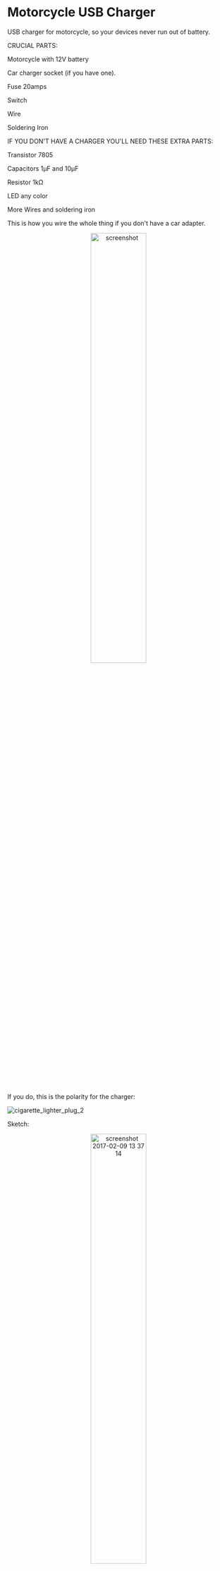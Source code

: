 # Motorcycle USB Charger

USB charger for motorcycle, so your devices never run out of battery.

CRUCIAL PARTS:

Motorcycle with 12V battery

Car charger socket (if you have one).

Fuse 20amps

Switch

Wire

Soldering Iron

IF YOU DON'T HAVE A CHARGER YOU'LL NEED THESE EXTRA PARTS:

Transistor 7805

Capacitors 1μF and 10μF

Resistor 1kΩ

LED any color

More Wires and soldering iron

This is how you wire the whole thing if you don't have a car adapter.

<div style="text-align:center"><img alt="screenshot" width="50%" height="50%" src="https://cloud.githubusercontent.com/assets/22894897/22802915/f8da8bea-eecf-11e6-9572-d559a52816c5.png"></div>
If you do, this is the polarity for the charger:

![cigarette_lighter_plug_2](https://cloud.githubusercontent.com/assets/22894897/22803050/8ffe3de6-eed0-11e6-9b78-e557968e2923.jpg)

Sketch:

<div style="text-align:center"><img width="50%" height="50%" alt="screenshot 2017-02-09 13 37 14" src="https://cloud.githubusercontent.com/assets/22894897/22803269/7c4316fe-eed1-11e6-8733-a5cd8b786342.png"></div>

To use it you press the switch (motorcycle started), and press it back after so the battery won't discharge. And the LED should turn on when it is ready to be used.

This is how it looks finished:

<img width="50%" height="50%" src="https://cloud.githubusercontent.com/assets/22894897/22802183/1b0ae884-eecd-11e6-907e-36b0f3cc233b.jpg"><img width="50%" height="50%" src="https://cloud.githubusercontent.com/assets/22894897/22803420/1356b1f4-eed2-11e6-9f4e-21cbebae60c9.jpeg">

ENJOY THE ROAD!

<img width="50%" height="50%" src="https://cloud.githubusercontent.com/assets/22894897/22802182/18a64e8a-eecd-11e6-82b9-646244b5e948.jpeg"><img src="https://cloud.githubusercontent.com/assets/22894897/26071018/0fe11370-397d-11e7-9c42-7ca7ecc60829.gif">

